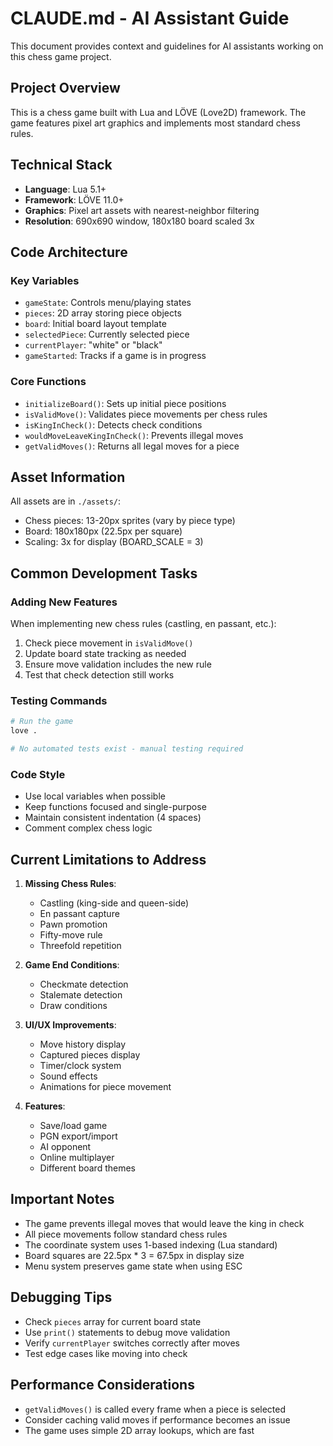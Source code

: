 # CLAUDE.md - AI Assistant Guide

This document provides context and guidelines for AI assistants working on this chess game project.

## Project Overview

This is a chess game built with Lua and LÖVE (Love2D) framework. The game features pixel art graphics and implements most standard chess rules.

## Technical Stack

- **Language**: Lua 5.1+
- **Framework**: LÖVE 11.0+
- **Graphics**: Pixel art assets with nearest-neighbor filtering
- **Resolution**: 690x690 window, 180x180 board scaled 3x

## Code Architecture

### Key Variables
- `gameState`: Controls menu/playing states
- `pieces`: 2D array storing piece objects
- `board`: Initial board layout template
- `selectedPiece`: Currently selected piece
- `currentPlayer`: "white" or "black"
- `gameStarted`: Tracks if a game is in progress

### Core Functions
- `initializeBoard()`: Sets up initial piece positions
- `isValidMove()`: Validates piece movements per chess rules
- `isKingInCheck()`: Detects check conditions
- `wouldMoveLeaveKingInCheck()`: Prevents illegal moves
- `getValidMoves()`: Returns all legal moves for a piece

## Asset Information

All assets are in `./assets/`:
- Chess pieces: 13-20px sprites (vary by piece type)
- Board: 180x180px (22.5px per square)
- Scaling: 3x for display (BOARD_SCALE = 3)

## Common Development Tasks

### Adding New Features
When implementing new chess rules (castling, en passant, etc.):
1. Check piece movement in `isValidMove()`
2. Update board state tracking as needed
3. Ensure move validation includes the new rule
4. Test that check detection still works

### Testing Commands
```bash
# Run the game
love .

# No automated tests exist - manual testing required
```

### Code Style
- Use local variables when possible
- Keep functions focused and single-purpose
- Maintain consistent indentation (4 spaces)
- Comment complex chess logic

## Current Limitations to Address

1. **Missing Chess Rules**:
   - Castling (king-side and queen-side)
   - En passant capture
   - Pawn promotion
   - Fifty-move rule
   - Threefold repetition

2. **Game End Conditions**:
   - Checkmate detection
   - Stalemate detection
   - Draw conditions

3. **UI/UX Improvements**:
   - Move history display
   - Captured pieces display
   - Timer/clock system
   - Sound effects
   - Animations for piece movement

4. **Features**:
   - Save/load game
   - PGN export/import
   - AI opponent
   - Online multiplayer
   - Different board themes

## Important Notes

- The game prevents illegal moves that would leave the king in check
- All piece movements follow standard chess rules
- The coordinate system uses 1-based indexing (Lua standard)
- Board squares are 22.5px * 3 = 67.5px in display size
- Menu system preserves game state when using ESC

## Debugging Tips

- Check `pieces` array for current board state
- Use `print()` statements to debug move validation
- Verify `currentPlayer` switches correctly after moves
- Test edge cases like moving into check

## Performance Considerations

- `getValidMoves()` is called every frame when a piece is selected
- Consider caching valid moves if performance becomes an issue
- The game uses simple 2D array lookups, which are fast